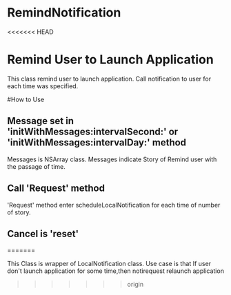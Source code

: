 RemindNotification
==================
<<<<<<< HEAD
# Remind User to Launch Application
This class remind user to launch application.
Call notification to user for each time was specified. 

#How to Use
## Message set in 'initWithMessages:intervalSecond:' or 'initWithMessages:intervalDay:' method
Messages is NSArray class.
Messages indicate Story of Remind user with the passage of time.

## Call 'Request' method
'Request' method enter scheduleLocalNotification for each time of number of story.

## Cancel is 'reset'
=======

This Class is wrapper of LocalNotification class.
Use case is that If user don't launch application for some time,then notirequest relaunch application
>>>>>>> origin

